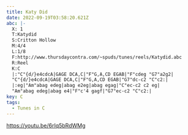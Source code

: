 ```yaml
---
title: Katy Did
date: 2022-09-19T03:58:20.621Z
abc: |-
  X: 1
  T:Katydid
  S:Critton Hollow
  M:4/4
  L:1/8
  F:http://www.thursdaycontra.com/~spuds/tunes/reels/Katydid.abc
  R:Reel
  K:C
  |:"C"{d/}e4cdcA|GAGE DCA,C|"F"G,A,CD EGAB|"F"cdeg "G7"a2g2|
  "C"{d/}e4cdcA|GAGE DCA,C|"F"G,A,CD EGAB|"G7"dc-c2 "C"c2:|
  |:eg|"Am"abag edeg|abag e2eg|abag egag|"C"ec-c2 c2 eg|
  "Am"abag edeg|abag e4|"F"c'4 gagf|"G7"ec-c2 "C"c2:|
key: C
tags:
  - Tunes in C
---
```

https://youtu.be/6rIq5bRdWMg